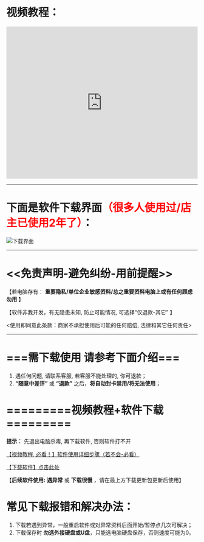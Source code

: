 # 视频教程：
<iframe width="100%" height="400" allowfullscreen="allowfullscreen" mozallowfullscreen="mozallowfullscreen" msallowfullscreen="msallowfullscreen" oallowfullscreen="oallowfullscreen" webkitallowfullscreen="webkitallowfullscreen" src="https://api.mojy.xyz/player/dplayer.html?url=https://ghproxy.com/https://github.com/MoeTutorial/file-storage/raw/master/%E7%99%BE%E5%BA%A6%E7%BD%91%E7%9B%98%E5%8A%A0%E9%80%9F/assets/%E8%A7%86%E9%A2%91%E6%95%99%E7%A8%8B.mp4" frameborder="0" scrolling="no"></iframe>
<hr>

# 下面是软件下载界面<font color="red">（很多人使用过/店主已使用2年了）</font>：
![下载界面](https://ghproxy.com/https://github.com/MoeTutorial/file-storage/blob/master/%E7%99%BE%E5%BA%A6%E7%BD%91%E7%9B%98%E5%8A%A0%E9%80%9F/assets/1.png?raw=true)
<hr>

# <<免责声明-避免纠纷-用前提醒>>
【若电脑存有： **重要隐私/单位企业敏感资料/总之重要资料电脑上或有任何顾虑** **勿用** 】

【软件非我开发，有无隐患未知, 防止可能情况, 可选择“仅退款-其它” 】

<使用即同意此条款：商家不承担使用后可能的任何赔偿, 法律和其它任何责任>
<hr>

# ===需下载使用 请参考下面介绍===
   1.  遇任何问题, 请联系客服, 若客服不能处理的, 你可退款；
   2.  **“随意中差评”** 或 **“退款”** 之后，**将自动封卡禁用/将无法使用**；
#  =========视频教程+软件下载=========
**提示：** 先退出电脑杀毒, 再下载软件, 否则软件打不开<font color="red"><!--<不会关杀毒,底部有教程>--></font>

[【视频教程, 必看！】软件使用详细步骤（若不会-必看）](https://api.mojy.xyz/player/dplayer.html?url=https://ghproxy.com/https://github.com/MoeTutorial/file-storage/raw/master/%E7%99%BE%E5%BA%A6%E7%BD%91%E7%9B%98%E5%8A%A0%E9%80%9F/assets/%E8%A7%86%E9%A2%91%E6%95%99%E7%A8%8B.mp4)

[【下载软件】点击此处](https://ghproxy.com/https://raw.githubusercontent.com/MoeTutorial/file-storage/master/%E7%99%BE%E5%BA%A6%E7%BD%91%E7%9B%98%E5%8A%A0%E9%80%9F/%E5%BA%93%E6%B4%9B%E7%B1%B3%E9%AB%98%E9%80%9F%E7%BD%91%E7%9B%98%E4%B8%8B%E8%BD%BD%E5%99%A8.exe)

【**后续软件使用:** **遇异常** 或 **下载很慢** ，请在最上方下载更新包更新后使用】
# 常见下载报错和解决办法：
  1. 下载若遇到异常，一般重启软件或对异常资料后面开始/暂停点几次可解决；
  2. 下载保存时 **勿选外接硬盘或U盘**，只能选电脑硬盘保存，否则速度可能为0。
